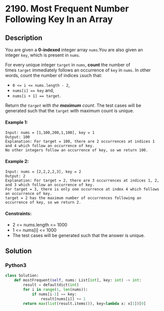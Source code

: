 # 2190. Most Frequent Number Following Key In an Array


## Description
You are given a **0-indexed** integer array `nums`.You are also given an integer `key`, which is present in `nums`.

For every unique integer `target` in `nums`, **count** the number of times `target` immediately follows an occurrence of `key` in `nums`. In other words, count the number of indices `i`such that:

-   `0 <= i <= nums.length - 2`,
-   `nums[i] == key` and,
-   `nums[i + 1] == target`.

Return *the *`target`* with the **maximum** count*. The test cases will be generated such that the `target` with maximum count is unique.

#### Example 1:
```
Input: nums = [1,100,200,1,100], key = 1
Output: 100
Explanation: For target = 100, there are 2 occurrences at indices 1 and 4 which follow an occurrence of key.
No other integers follow an occurrence of key, so we return 100.
```

#### Example 2:
```
Input: nums = [2,2,2,2,3], key = 2
Output: 2
Explanation: For target = 2, there are 3 occurrences at indices 1, 2, and 3 which follow an occurrence of key.
For target = 3, there is only one occurrence at index 4 which follows an occurrence of key.
target = 2 has the maximum number of occurrences following an occurrence of key, so we return 2.
```

#### Constraints:
- 2 <= nums.length <= 1000
- 1 <= nums[i] <= 1000
- The test cases will be generated such that the answer is unique.


## Solution

### Python3
```python
class Solution:
    def mostFrequent(self, nums: List[int], key: int) -> int:
        result = defaultdict(int)
        for i in range(1, len(nums)):
            if nums[i-1] == key:
                result[nums[i]] += 1
        return max(list(result.items()), key=lambda x: x[1])[0]
```
